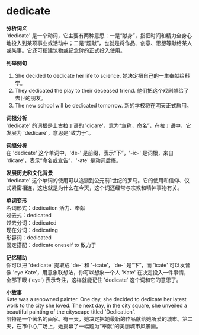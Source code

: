 # dedicate

**分析词义**  
'dedicate' 是一个动词，它主要有两种意思：一是“献身”，指把时间和精力全身心地投入到某项事业或活动中；二是“题献”，也就是将作品、创意、思想等献给某人或某事。它还可指建筑物或纪念碑的正式投入使用。

  

**列举例句**

  

1.  She decided to dedicate her life to science. 她决定把自己的一生奉献给科学。
2.  They dedicated the play to their deceased friend. 他们把这个戏剧献给了去世的朋友。
3.  The new school will be dedicated tomorrow. 新的学校将在明天正式启用。

  

**词根分析**  
'dedicate' 的词根是上古拉丁语的 'dicare'，意为“宣称，命名”，在拉丁语中，它发展为 'dedicare'，意思是“致力于”。

  

**词缀分析**  
在 'dedicate' 这个单词中，'de-' 是前缀，表示“下”，'-ic-' 是词根，来自 'dicare'，表示“命名或宣告”，'-ate' 是动词后缀。

  

**发展历史和文化背景**  
'dedicate' 这个单词的使用可以追溯到公元前1世纪的罗马。它的使用和信仰、仪式紧密相连，这也就是为什么在今天，这个词还经常与宗教和精神事物有关。

  

**单词变形**  
名词形式：dedication 活力、奉献  
过去式：dedicated  
过去分词：dedicated  
现在分词：dedicating  
形容词：dedicated  
固定搭配：dedicate oneself to 致力于

  

**记忆辅助**  
你可以把 'dedicate' 提取成 'de-' 和 '-icate'，'de-' 是“下”，而 'icate' 可以发音像 'eye Kate'，用意象联想法，你可以想象一个人 'Kate' 在决定投入一件事情，全部下眼 ('eye') 表示专注，这样就能记住 'dedicate' 这个词和它的意思了。

  

**小故事**  
Kate was a renowned painter. One day, she decided to dedicate her latest work to the city she loved. The next day, in the city square, she unveiled a beautiful painting of the cityscape titled 'Dedication'.  
凯特是一个著名的画家。有一天，她决定把她最新的作品献给她所爱的城市。第二天，在市中心广场上，她揭幕了一幅题为“奉献”的美丽城市风景画。
